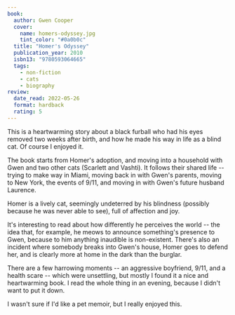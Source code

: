 ```yaml
---
book:
  author: Gwen Cooper
  cover:
    name: homers-odyssey.jpg
    tint_color: "#0a0b0c"
  title: "Homer's Odyssey"
  publication_year: 2010
  isbn13: "9780593064665"
  tags:
    - non-fiction
    - cats
    - biography
review:
  date_read: 2022-05-26
  format: hardback
  rating: 5
---
```


This is a heartwarming story about a black furball who had his eyes removed two weeks after birth, and how he made his way in life as a blind cat.
Of course I enjoyed it.

The book starts from Homer's adoption, and moving into a household with Gwen and two other cats (Scarlett and Vashti).
It follows their shared life -- trying to make way in Miami, moving back in with Gwen's parents, moving to New York, the events of 9/11, and moving in with Gwen's future husband Laurence.

Homer is a lively cat, seemingly undeterred by his blindness (possibly because he was never able to see), full of affection and joy.

It's interesting to read about how differently he perceives the world -- the idea that, for example, he meows to announce something's presence to Gwen, because to him anything inaudible is non-existent.
There's also an incident where somebody breaks into Gwen's house, Homer goes to defend her, and is clearly more at home in the dark than the burglar.

There are a few harrowing moments -- an aggressive boyfriend, 9/11, and a health scare -- which were unsettling, but mostly I found it a nice and heartwarming book.
I read the whole thing in an evening, because I didn't want to put it down.

I wasn't sure if I'd like a pet memoir, but I really enjoyed this.
